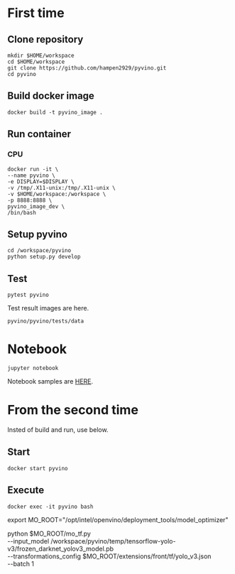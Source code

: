 # First time
## Clone repository
```
mkdir $HOME/workspace
cd $HOME/workspace
git clone https://github.com/hampen2929/pyvino.git
cd pyvino
```

## Build docker image

```
docker build -t pyvino_image .
```

## Run container
### CPU
```
docker run -it \
--name pyvino \
-e DISPLAY=$DISPLAY \
-v /tmp/.X11-unix:/tmp/.X11-unix \
-v $HOME/workspace:/workspace \
-p 8888:8888 \
pyvino_image_dev \
/bin/bash
```

## Setup pyvino
```
cd /workspace/pyvino
python setup.py develop
```

## Test
```
pytest pyvino
```

Test result images are here.
```
pyvino/pyvino/tests/data
```

# Notebook

```
jupyter notebook
``` 
Notebook samples are [HERE](https://github.com/hampen2929/pyvino/tree/master/notebook).

# From the second time
Insted of build and run, use below.
## Start
```
docker start pyvino
```

## Execute
```
docker exec -it pyvino bash
```

export MO_ROOT="/opt/intel/openvino/deployment_tools/model_optimizer"

python $MO_ROOT/mo_tf.py \
--input_model /workspace/pyvino/temp/tensorflow-yolo-v3/frozen_darknet_yolov3_model.pb \
--transformations_config $MO_ROOT/extensions/front/tf/yolo_v3.json \
--batch 1


